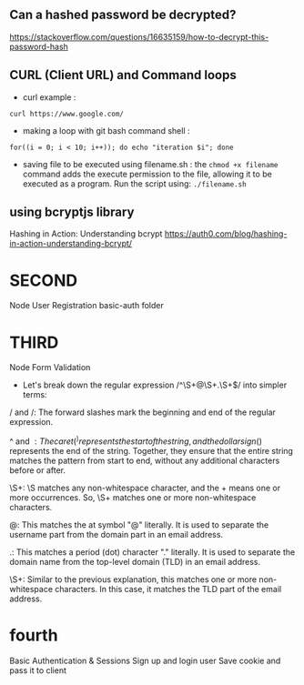 ## Can a hashed password be decrypted?

https://stackoverflow.com/questions/16635159/how-to-decrypt-this-password-hash

## CURL (Client URL) and Command loops

- curl example :

```
curl https://www.google.com/
```

- making a loop with git bash command shell :

```
for((i = 0; i < 10; i++)); do echo "iteration $i"; done
```

- saving file to be executed using filename.sh :
  the `chmod +x filename` command adds the execute permission to the file, allowing it to be executed as a program. Run the script using: `./filename.sh`

## using bcryptjs library

Hashing in Action: Understanding bcrypt
https://auth0.com/blog/hashing-in-action-understanding-bcrypt/

# SECOND

Node User Registration basic-auth folder

# THIRD

Node Form Validation

- Let's break down the regular expression /^\S+@\S+\.\S+$/ into simpler terms:

/ and /: The forward slashes mark the beginning and end of the regular expression.

^ and $: The caret (^) represents the start of the string, and the dollar sign ($) represents the end of the string. Together, they ensure that the entire string matches the pattern from start to end, without any additional characters before or after.

\S+: \S matches any non-whitespace character, and the + means one or more occurrences. So, \S+ matches one or more non-whitespace characters.

@: This matches the at symbol "@" literally. It is used to separate the username part from the domain part in an email address.

\.: This matches a period (dot) character "." literally. It is used to separate the domain name from the top-level domain (TLD) in an email address.

\S+: Similar to the previous explanation, this matches one or more non-whitespace characters. In this case, it matches the TLD part of the email address.

# fourth

Basic Authentication & Sessions
Sign up and login user
Save cookie and pass it to client
